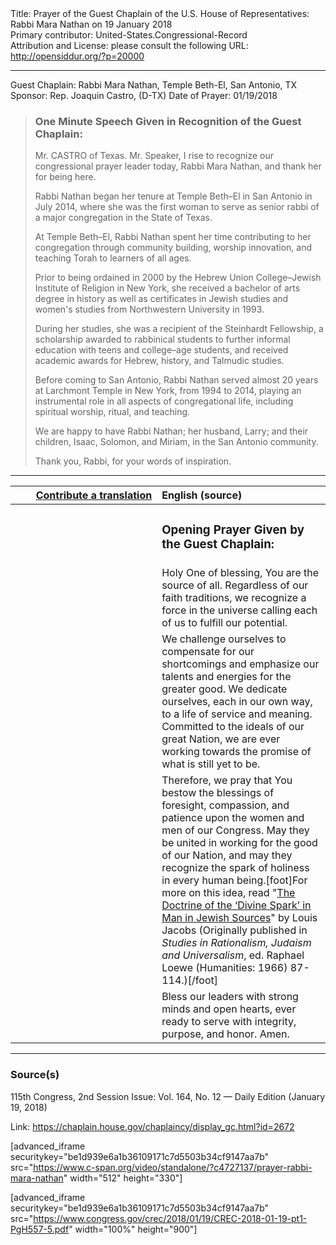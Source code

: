 <html>
<head></head>
<body>
Title: Prayer of the Guest Chaplain of the U.S. House of Representatives: Rabbi Mara Nathan on 19 January 2018<br />
Primary contributor: United-States.Congressional-Record<br />
Attribution and License: please consult the following URL: <a href="http://opensiddur.org/?p=20000">http://opensiddur.org/?p=20000</a>
<p />
<hr />

Guest Chaplain: Rabbi Mara Nathan, Temple Beth-El, San Antonio, TX
Sponsor: Rep. Joaquin Castro, (D-TX)
Date of Prayer: 01/19/2018

<blockquote>
<h3>One Minute Speech Given in Recognition of the Guest Chaplain:</h3>
Mr. CASTRO of Texas. Mr. Speaker, I rise to recognize our congressional prayer leader today, Rabbi Mara Nathan, and thank her for being here.

Rabbi Nathan began her tenure at Temple Beth–El in San Antonio in July 2014, where she was the first woman to serve as senior rabbi of a major congregation in the State of Texas.

At Temple Beth–El, Rabbi Nathan spent her time contributing to her congregation through community building, worship innovation, and teaching Torah to learners of all ages.

Prior to being ordained in 2000 by the Hebrew Union College–Jewish Institute of Religion in New York, she received a bachelor of arts degree in history as well as certificates in Jewish studies and women's studies from Northwestern University in 1993.

During her studies, she was a recipient of the Steinhardt Fellowship, a scholarship awarded to rabbinical students to further informal education with teens and college–age students, and received academic awards for Hebrew, history, and Talmudic studies.

Before coming to San Antonio, Rabbi Nathan served almost 20 years at Larchmont Temple in New York, from 1994 to 2014, playing an instrumental role in all aspects of congregational life, including spiritual worship, ritual, and teaching.

We are happy to have Rabbi Nathan; her husband, Larry; and their children, Isaac, Solomon, and Miriam, in the San Antonio community.

Thank you, Rabbi, for your words of inspiration.
</blockquote>

<hr />

<table style="margin-left: auto;margin-right: auto;" class="draggable">
<thead><tr><th id="x" style="text-align: right;"><a href="/contributing/upload/">Contribute a translation</a></th><th style="text-align: left;">English (source)</th></tr></thead>
<tbody>
<tr><td style="vertical-align:top;" width="46%">
<div class="liturgy"><span lang="he">

</span></div></td>
 
<td style="vertical-align:top;" width="53%">
<div class="english">
<h3>Opening Prayer Given by the Guest Chaplain:</h3>
</div></td></tr>


<tr><td style="vertical-align:top;" width="46%">
<div class="liturgy"><span lang="he">

</span></div></td>
 
<td style="vertical-align:top;" width="53%">
<div class="english">
Holy One of blessing, 
You are the source of all. 
Regardless of our faith traditions, 
we recognize a force in the universe 
calling each of us to fulfill our potential.
</div></td></tr>


<tr><td style="vertical-align:top;" width="46%">
<div class="liturgy"><span lang="he">

</span></div></td>
 
<td style="vertical-align:top;" width="53%">
<div class="english">
We challenge ourselves 
to compensate for our shortcomings 
and emphasize our talents and energies 
for the greater good. 
We dedicate ourselves, 
each in our own way, 
to a life of service and meaning. 
Committed to the ideals of our great Nation, 
we are ever working towards the promise 
of what is still yet to be.
</div></td></tr>


<tr><td style="vertical-align:top;" width="46%">
<div class="liturgy"><span lang="he">

</span></div></td>
 
<td style="vertical-align:top;" width="53%">
<div class="english">
Therefore, 
we pray that You bestow 
the blessings of foresight, 
compassion, 
and patience 
upon the women and men of our Congress. 
May they be united in working for the good of our Nation, 
and may they recognize 
the spark of holiness 
in every human being.[foot]For more on this idea, read "<a href="https://louisjacobs.org/articles/the-doctrine-of-the-divine-spark-in-man-in-jewish-sources/">The Doctrine of the ‘Divine Spark’ in Man in Jewish Sources</a>" by Louis Jacobs (Originally published in <em>Studies in Rationalism, Judaism and Universalism</em>, ed. Raphael Loewe (Humanities: 1966) 87-114.)[/foot]
</div></td></tr>


<tr><td style="vertical-align:top;" width="46%">
<div class="liturgy"><span lang="he">

</span></div></td>
 
<td style="vertical-align:top;" width="53%">
<div class="english">
Bless our leaders 
with strong minds 
and open hearts, 
ever ready to serve 
with integrity, 
purpose, 
and honor. 
Amen.
</div></td></tr>
</tbody></table>

<hr />

<h3>Source(s)</h3>

115th Congress, 2nd Session
Issue: Vol. 164, No. 12 — Daily Edition (January 19, 2018)

Link: <a href="https://chaplain.house.gov/chaplaincy/display_gc.html?id=2672">https://chaplain.house.gov/chaplaincy/display_gc.html?id=2672</a>

[advanced_iframe securitykey="be1d939e6a1b36109171c7d5503b34cf9147aa7b" src="https://www.c-span.org/video/standalone/?c4727137/prayer-rabbi-mara-nathan" width="512" height="330"]

[advanced_iframe securitykey="be1d939e6a1b36109171c7d5503b34cf9147aa7b" src="https://www.congress.gov/crec/2018/01/19/CREC-2018-01-19-pt1-PgH557-5.pdf" width="100%" height="900"]
</body>
</html>